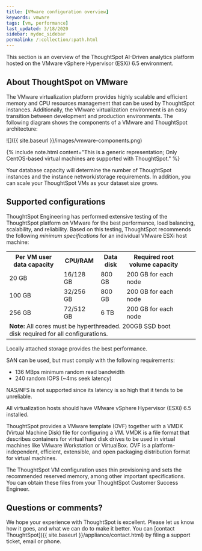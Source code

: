 ```yaml
---
title: [VMware configuration overview]
keywords: vmware
tags: [vm, performance]
last_updated: 3/18/2020
sidebar: mydoc_sidebar
permalink: /:collection/:path.html
---
```

This section is an overview of the ThoughtSpot AI-Driven analytics platform hosted on the VMware vSphere Hypervisor (ESXi) 6.5 environment.

## About ThoughtSpot on VMware

The VMware virtualization platform provides highly scalable and efficient memory
and CPU resources management that can be used by ThoughtSpot instances.
Additionally, the VMware virtualization environment is an easy transition
between development and production environments. The following diagram shows
the components of a VMware and ThoughtSpot architecture:

![]({{ site.baseurl }}/images/vmware-components.png)

{% include note.html content="This is a generic representation; Only CentOS-based
virtual machines are supported with ThoughtSpot." %}

Your database capacity will determine the number of ThoughtSpot instances and
the instance network/storage requirements. In addition, you can scale your
ThoughtSpot VMs as your dataset size grows.

## Supported configurations

ThoughtSpot Engineering has performed extensive testing of the ThoughtSpot
platform on VMware for the best performance, load balancing, scalability,
and reliability. Based on this testing, ThoughtSpot recommends the following
_minimum specifications_ for an individual VMware ESXi host machine:

<table width="100%" border="0">
	  <tbody>
	    <tr>
	      <th scope="col">Per VM user data capacity</th>
	      <th scope="col">CPU/RAM</th>
	      <th scope="col">Data disk</th>
				<th scope="col">Required root volume capacity</th>
        </tr>
	    <tr>
	      <td>20 GB</td>
	      <td>16/128 GB</td>
	      <td>800 GB</td>
				<td>200 GB for each node</td>
        </tr>
	    <tr>
	      <td>100 GB</td>
	      <td>32/256 GB</td>
	      <td>800 GB</td>
				<td>200 GB for each node</td>
        </tr>
	    <tr>
	      <td>256 GB</td>
	      <td>72/512 GB</td>
	      <td>6 TB</td>
				<td>200 GB for each node</td>
        </tr>
		<tr>
	      <td colspan="4"><b>Note:</b> All cores must be hyperthreaded. 200GB SSD boot disk required for all configurations.</td>
	      <td></td>
	      <td></td>
        </tr>
  </tbody>
</table>

Locally attached storage provides the best performance.

SAN can be used, but must comply with the following requirements:
* 136 MBps minimum random read bandwidth
* 240 random IOPS (~4ms seek latency)

NAS/NFS is not supported since its latency is so high that it tends to be unreliable.

All virtualization hosts should have VMware vSphere Hypervisor (ESXi) 6.5 installed.

ThoughtSpot provides a VMware template (OVF) together with a VMDK (Virtual
Machine Disk) file for configuring a VM. VMDK is a file format that describes
containers for virtual hard disk drives to be used in virtual machines like
VMware Workstation or VirtualBox. OVF is a platform-independent, efficient,
extensible, and open packaging distribution format for virtual machines.

The ThoughtSpot VM configuration uses thin provisioning and sets the recommended
reserved memory, among other important specifications. You can obtain these
files from your ThoughtSpot Customer Success Engineer.

## Questions or comments?

We hope your experience with ThoughtSpot is excellent. Please let us know how it
goes, and what we can do to make it better. You can [contact ThoughtSpot]({{
site.baseurl }}/appliance/contact.html) by filing a support ticket, email or phone.
